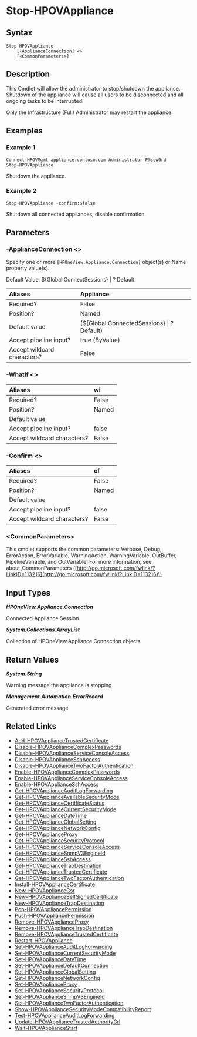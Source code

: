 ﻿---
description: Stop an HPE OneView appliance.
---

# Stop-HPOVAppliance

## Syntax

```text
Stop-HPOVAppliance
    [-ApplianceConnection] <>
    [<CommonParameters>]
```

## Description

This Cmdlet will allow the administrator to stop/shutdown the appliance.  Shutdown of the appliance will cause all users to be disconnected and all ongoing tasks to be interrupted.

Only the Infrastructure (Full) Administrator may restart the appliance.

## Examples

###  Example 1 

```text
Connect-HPOVMgmt appliance.contoso.com Administrator P@ssw0rd
Stop-HPOVAppliance
```

Shutdown the appliance.

###  Example 2 

```text
Stop-HPOVAppliance -confirm:$false
```

Shutdown all connected appliances, disable confirmation.

## Parameters

### -ApplianceConnection &lt;&gt;

Specify one or more `[HPOneView.Appliance.Connection]` object(s) or Name property value(s).

Default Value: ${Global:ConnectSessions} | ? Default

| Aliases | Appliance |
| :--- | :--- |
| Required? | False |
| Position? | Named |
| Default value | (${Global:ConnectedSessions} &vert; ? Default) |
| Accept pipeline input? | true (ByValue) |
| Accept wildcard characters? | False |

### -WhatIf &lt;&gt;



| Aliases | wi |
| :--- | :--- |
| Required? | False |
| Position? | Named |
| Default value |  |
| Accept pipeline input? | false |
| Accept wildcard characters? | False |

### -Confirm &lt;&gt;



| Aliases | cf |
| :--- | :--- |
| Required? | False |
| Position? | Named |
| Default value |  |
| Accept pipeline input? | false |
| Accept wildcard characters? | False |

### &lt;CommonParameters&gt;

This cmdlet supports the common parameters: Verbose, Debug, ErrorAction, ErrorVariable, WarningAction, WarningVariable, OutBuffer, PipelineVariable, and OutVariable. For more information, see about\_CommonParameters \([http://go.microsoft.com/fwlink/?LinkID=113216](http://go.microsoft.com/fwlink/?LinkID=113216)\)

## Input Types

_**HPOneView.Appliance.Connection**_

Connected Appliance Session

_**System.Collections.ArrayList**_

Collection of HPOneView.Appliance.Connection objects

## Return Values

_**System.String**_

Warning message the appliance is stopping

_**Management.Automation.ErrorRecord**_

Generated error message

## Related Links

* [Add-HPOVApplianceTrustedCertificate](add-hpovappliancetrustedcertificate.md)
* [Disable-HPOVApplianceComplexPasswords](disable-hpovappliancecomplexpasswords.md)
* [Disable-HPOVApplianceServiceConsoleAccess](disable-hpovapplianceserviceconsoleaccess.md)
* [Disable-HPOVApplianceSshAccess](disable-hpovappliancesshaccess.md)
* [Disable-HPOVApplianceTwoFactorAuthentication](disable-hpovappliancetwofactorauthentication.md)
* [Enable-HPOVApplianceComplexPasswords](enable-hpovappliancecomplexpasswords.md)
* [Enable-HPOVApplianceServiceConsoleAccess](enable-hpovapplianceserviceconsoleaccess.md)
* [Enable-HPOVApplianceSshAccess](enable-hpovappliancesshaccess.md)
* [Get-HPOVApplianceAuditLogForwarding](get-hpovapplianceauditlogforwarding.md)
* [Get-HPOVApplianceAvailableSecurityMode](get-hpovapplianceavailablesecuritymode.md)
* [Get-HPOVApplianceCertificateStatus](get-hpovappliancecertificatestatus.md)
* [Get-HPOVApplianceCurrentSecurityMode](get-hpovappliancecurrentsecuritymode.md)
* [Get-HPOVApplianceDateTime](get-hpovappliancedatetime.md)
* [Get-HPOVApplianceGlobalSetting](get-hpovapplianceglobalsetting.md)
* [Get-HPOVApplianceNetworkConfig](get-hpovappliancenetworkconfig.md)
* [Get-HPOVApplianceProxy](get-hpovapplianceproxy.md)
* [Get-HPOVApplianceSecurityProtocol](get-hpovappliancesecurityprotocol.md)
* [Get-HPOVApplianceServiceConsoleAccess](get-hpovapplianceserviceconsoleaccess.md)
* [Get-HPOVApplianceSnmpV3EngineId](get-hpovappliancesnmpv3engineid.md)
* [Get-HPOVApplianceSshAccess](get-hpovappliancesshaccess.md)
* [Get-HPOVApplianceTrapDestination](get-hpovappliancetrapdestination.md)
* [Get-HPOVApplianceTrustedCertificate](get-hpovappliancetrustedcertificate.md)
* [Get-HPOVApplianceTwoFactorAuthentication](get-hpovappliancetwofactorauthentication.md)
* [Install-HPOVApplianceCertificate](install-hpovappliancecertificate.md)
* [New-HPOVApplianceCsr](new-hpovappliancecsr.md)
* [New-HPOVApplianceSelfSignedCertificate](new-hpovapplianceselfsignedcertificate.md)
* [New-HPOVApplianceTrapDestination](new-hpovappliancetrapdestination.md)
* [Pop-HPOVAppliancePermission](../library/pop-hpovappliancepermission.md)
* [Push-HPOVAppliancePermission](../library/push-hpovappliancepermission.md)
* [Remove-HPOVApplianceProxy](remove-hpovapplianceproxy.md)
* [Remove-HPOVApplianceTrapDestination](remove-hpovappliancetrapdestination.md)
* [Remove-HPOVApplianceTrustedCertificate](remove-hpovappliancetrustedcertificate.md)
* [Restart-HPOVAppliance](restart-hpovappliance.md)
* [Set-HPOVApplianceAuditLogForwarding](set-hpovapplianceauditlogforwarding.md)
* [Set-HPOVApplianceCurrentSecurityMode](set-hpovappliancecurrentsecuritymode.md)
* [Set-HPOVApplianceDateTime](set-hpovappliancedatetime.md)
* [Set-HPOVApplianceDefaultConnection](../library/set-hpovappliancedefaultconnection.md)
* [Set-HPOVApplianceGlobalSetting](set-hpovapplianceglobalsetting.md)
* [Set-HPOVApplianceNetworkConfig](set-hpovappliancenetworkconfig.md)
* [Set-HPOVApplianceProxy](set-hpovapplianceproxy.md)
* [Set-HPOVApplianceSecurityProtocol](set-hpovappliancesecurityprotocol.md)
* [Set-HPOVApplianceSnmpV3EngineId](set-hpovappliancesnmpv3engineid.md)
* [Set-HPOVApplianceTwoFactorAuthentication](set-hpovappliancetwofactorauthentication.md)
* [Show-HPOVApplianceSecurityModeCompatibilityReport](show-hpovappliancesecuritymodecompatibilityreport.md)
* [Test-HPOVApplianceAuditLogForwarding](test-hpovapplianceauditlogforwarding.md)
* [Update-HPOVApplianceTrustedAuthorityCrl](update-hpovappliancetrustedauthoritycrl.md)
* [Wait-HPOVApplianceStart](../library/wait-hpovappliancestart.md)
